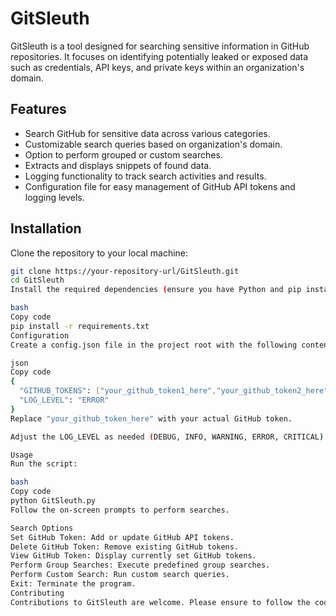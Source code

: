 # GitSleuth

GitSleuth is a tool designed for searching sensitive information in GitHub repositories. It focuses on identifying potentially leaked or exposed data such as credentials, API keys, and private keys within an organization's domain.

## Features

- Search GitHub for sensitive data across various categories.
- Customizable search queries based on organization's domain.
- Option to perform grouped or custom searches.
- Extracts and displays snippets of found data.
- Logging functionality to track search activities and results.
- Configuration file for easy management of GitHub API tokens and logging levels.

## Installation

Clone the repository to your local machine:

```bash
git clone https://your-repository-url/GitSleuth.git
cd GitSleuth
Install the required dependencies (ensure you have Python and pip installed):

bash
Copy code
pip install -r requirements.txt
Configuration
Create a config.json file in the project root with the following content:

json
Copy code
{
  "GITHUB_TOKENS": ["your_github_token1_here","your_github_token2_here"],
  "LOG_LEVEL": "ERROR"
}
Replace "your_github_token_here" with your actual GitHub token.

Adjust the LOG_LEVEL as needed (DEBUG, INFO, WARNING, ERROR, CRITICAL).

Usage
Run the script:

bash
Copy code
python GitSleuth.py
Follow the on-screen prompts to perform searches.

Search Options
Set GitHub Token: Add or update GitHub API tokens.
Delete GitHub Token: Remove existing GitHub tokens.
View GitHub Token: Display currently set GitHub tokens.
Perform Group Searches: Execute predefined group searches.
Perform Custom Search: Run custom search queries.
Exit: Terminate the program.
Contributing
Contributions to GitSleuth are welcome. Please ensure to follow the coding standards and write tests for new features.
